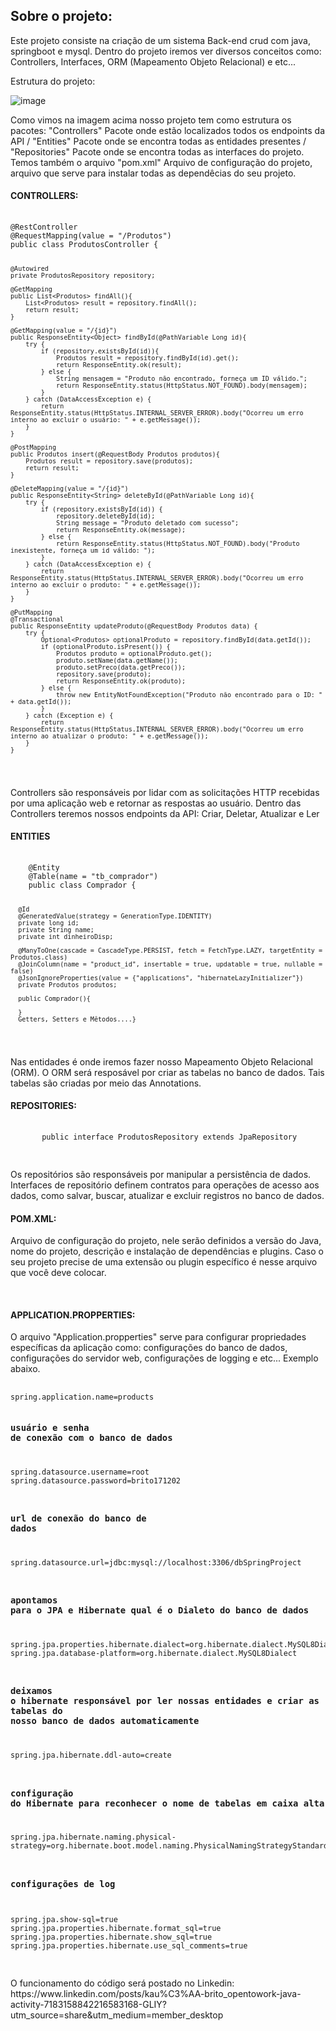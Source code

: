 <h2>Sobre o projeto:</h2>
<p>
  Este projeto consiste na criação de um sistema Back-end crud com java, springboot e mysql.
  Dentro do projeto iremos ver diversos conceitos como: Controllers, Interfaces, ORM (Mapeamento Objeto Relacional) e etc...
  
  Estrutura do projeto:
  
  ![image](https://github.com/Britox7/products/assets/101662003/7b486062-90f9-4b44-938a-026bcd8907a8)


</p>


<p>
  Como vimos na imagem acima nosso projeto tem como estrutura os pacotes: "Controllers" Pacote onde estão localizados todos os endpoints da API / "Entities"
  Pacote onde se encontra todas as entidades presentes / "Repositories" Pacote onde se encontra todas as interfaces do projeto.
  Temos também o arquivo "pom.xml" Arquivo de configuração do projeto, arquivo que serve para instalar todas as dependêcias do seu projeto. 
</p>
<h4>CONTROLLERS:</h4>
<div class="snippet-clipboard-content notranslate position-relative overflow-auto"><pre class="notranslate">
  <code>
@RestController
@RequestMapping(value = "/Produtos")
public class ProdutosController {

    @Autowired
    private ProdutosRepository repository;

    @GetMapping
    public List<Produtos> findAll(){
        List<Produtos> result = repository.findAll();
        return result;
    }

    @GetMapping(value = "/{id}")
    public ResponseEntity<Object> findById(@PathVariable Long id){
        try {
            if (repository.existsById(id)){
                Produtos result = repository.findById(id).get();
                return ResponseEntity.ok(result);
            } else {
                String mensagem = "Produto não encontrado, forneça um ID válido.";
                return ResponseEntity.status(HttpStatus.NOT_FOUND).body(mensagem);
            }
        } catch (DataAccessException e) {
            return ResponseEntity.status(HttpStatus.INTERNAL_SERVER_ERROR).body("Ocorreu um erro interno ao excluir o usuário: " + e.getMessage());
        }
    }

    @PostMapping
    public Produtos insert(@RequestBody Produtos produtos){
        Produtos result = repository.save(produtos);
        return result;
    }

    @DeleteMapping(value = "/{id}")
    public ResponseEntity<String> deleteById(@PathVariable Long id){
        try {
            if (repository.existsById(id)) {
                repository.deleteById(id);
                String message = "Produto deletado com sucesso";
                return ResponseEntity.ok(message);
            } else {
                return ResponseEntity.status(HttpStatus.NOT_FOUND).body("Produto inexistente, forneça um id válido: ");
            }
        } catch (DataAccessException e) {
            return ResponseEntity.status(HttpStatus.INTERNAL_SERVER_ERROR).body("Ocorreu um erro interno ao excluir o produto: " + e.getMessage());
        }
    }

    @PutMapping
    @Transactional
    public ResponseEntity updateProduto(@RequestBody Produtos data) {
        try {
            Optional<Produtos> optionalProduto = repository.findById(data.getId());
            if (optionalProduto.isPresent()) {
                Produtos produto = optionalProduto.get();
                produto.setName(data.getName());
                produto.setPreco(data.getPreco());
                repository.save(produto);
                return ResponseEntity.ok(produto);
            } else {
                throw new EntityNotFoundException("Produto não encontrado para o ID: " + data.getId());
            }
        } catch (Exception e) {
            return ResponseEntity.status(HttpStatus.INTERNAL_SERVER_ERROR).body("Ocorreu um erro interno ao atualizar o produto: " + e.getMessage());
        }
    }
  </code>
</div>
<p>
   
Controllers são responsáveis por lidar com as solicitações HTTP recebidas por uma aplicação web e retornar as
respostas ao usuário.  Dentro das Controllers teremos nossos endpoints da API: Criar, Deletar, Atualizar e Ler  
</p>

<h4>ENTITIES</h4>
<div class="snippet-clipboard-content notranslate position-relative overflow-auto"><pre class="notranslate">
  <code>
    @Entity
    @Table(name = "tb_comprador")
    public class Comprador {

      @Id
      @GeneratedValue(strategy = GenerationType.IDENTITY)
      private long id;
      private String name;
      private int dinheiroDisp;

      @ManyToOne(cascade = CascadeType.PERSIST, fetch = FetchType.LAZY, targetEntity = Produtos.class)
      @JoinColumn(name = "product_id", insertable = true, updatable = true, nullable = false)
      @JsonIgnoreProperties(value = {"applications", "hibernateLazyInitializer"})
      private Produtos produtos;
    
      public Comprador(){

      }
      Getters, Setters e Mêtodos....}
  </code>
</div> 
  <p>
    Nas entidades é onde iremos fazer nosso Mapeamento Objeto Relacional (ORM).
    O ORM será resposável por criar as tabelas no banco de dados. Tais tabelas são criadas por meio das Annotations. 
  </p>
  <h4>REPOSITORIES:</h4>
  <div class="snippet-clipboard-content notranslate position-relative overflow-auto"><pre class="notranslate">
     <code>
       public interface ProdutosRepository extends JpaRepository<Produtos, Long>
     </code>
  </div>

  <p>
    Os repositórios são responsáveis por manipular a persistência de dados.
    Interfaces de repositório definem contratos para operações de acesso aos dados, como salvar, buscar,
    atualizar e excluir registros no banco de dados. 
  </p>

  <h4>POM.XML:</h4>
  <p>
    Arquivo de configuração do projeto, nele serão definidos a versão do Java, nome do projeto, descrição e instalação de dependências e plugins.
    Caso o seu projeto precise de uma extensão ou plugin específico é nesse arquivo que você deve colocar.
  </p>
  
  </br>

  <h4>APPLICATION.PROPPERTIES:</h4>
  <p>
    O arquivo "Application.propperties" serve para configurar propriedades específicas da aplicação como: configurações do banco de dados,
    configurações do servidor web, configurações de logging e etc... 
    Exemplo abaixo.
  </p>

<div class="snippet-clipboard-content notranslate position-relative overflow-auto"><pre class="notranslate">
  <code>
spring.application.name=products

### usuário e senha de conexão com o banco de dados
spring.datasource.username=root
spring.datasource.password=brito171202

### url de conexão do banco de dados
spring.datasource.url=jdbc:mysql://localhost:3306/dbSpringProject

### apontamos para o JPA e Hibernate qual é o Dialeto do banco de dados
spring.jpa.properties.hibernate.dialect=org.hibernate.dialect.MySQL8Dialect
spring.jpa.database-platform=org.hibernate.dialect.MySQL8Dialect

### deixamos o hibernate responsável por ler nossas entidades e criar as tabelas do nosso banco de dados automaticamente
spring.jpa.hibernate.ddl-auto=create

### configuração do Hibernate para reconhecer o nome de tabelas em caixa alta
spring.jpa.hibernate.naming.physical-strategy=org.hibernate.boot.model.naming.PhysicalNamingStrategyStandardImpl

### configurações de log
spring.jpa.show-sql=true
spring.jpa.properties.hibernate.format_sql=true
spring.jpa.properties.hibernate.show_sql=true
spring.jpa.properties.hibernate.use_sql_comments=true
  </code>
</div>

<p>
  O funcionamento do código será postado no Linkedin: https://www.linkedin.com/posts/kau%C3%AA-brito_opentowork-java-activity-7183158842216583168-GLIY?utm_source=share&utm_medium=member_desktop
</p>


  
